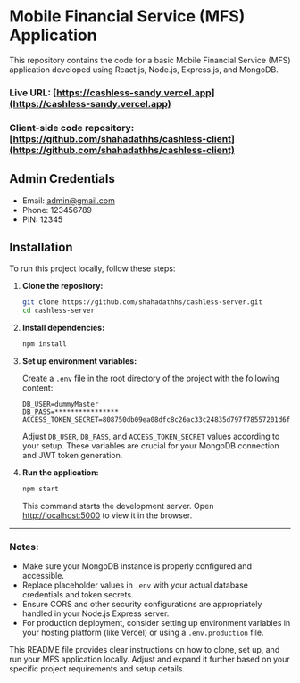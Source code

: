 # Mobile Financial Service (MFS) Application

This repository contains the code for a basic Mobile Financial Service (MFS) application developed using React.js, Node.js, Express.js, and MongoDB.

### Live URL: [https://cashless-sandy.vercel.app](https://cashless-sandy.vercel.app)
### Client-side code repository: [https://github.com/shahadathhs/cashless-client](https://github.com/shahadathhs/cashless-client)

## Admin Credentials
- Email: admin@gmail.com
- Phone: 123456789
- PIN: 12345

## Installation

To run this project locally, follow these steps:

1. **Clone the repository:**

   ```bash
   git clone https://github.com/shahadathhs/cashless-server.git
   cd cashless-server
   ```

2. **Install dependencies:**

   ```bash
   npm install
   ```

3. **Set up environment variables:**

   Create a `.env` file in the root directory of the project with the following content:

   ```dotenv
   DB_USER=dummyMaster
   DB_PASS=****************
   ACCESS_TOKEN_SECRET=808750db09ea08dfc8c26ac33c24835d797f78557201d6f4da1fcd92920c0fb46a0ccc27683cf61a39a6217261012481dd2fd50233d1bbe72a4122c7562124fb
   ```

   Adjust `DB_USER`, `DB_PASS`, and `ACCESS_TOKEN_SECRET` values according to your setup. These variables are crucial for your MongoDB connection and JWT token generation.

4. **Run the application:**

   ```bash
   npm start
   ```

   This command starts the development server. Open [http://localhost:5000](http://localhost:5000) to view it in the browser.

---

### Notes:

- Make sure your MongoDB instance is properly configured and accessible.
- Replace placeholder values in `.env` with your actual database credentials and token secrets.
- Ensure CORS and other security configurations are appropriately handled in your Node.js Express server.
- For production deployment, consider setting up environment variables in your hosting platform (like Vercel) or using a `.env.production` file.

This README file provides clear instructions on how to clone, set up, and run your MFS application locally. Adjust and expand it further based on your specific project requirements and setup details.